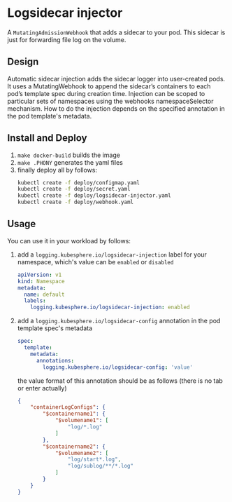 # Logsidecar injector

A `MutatingAdmissionWebhook` that adds a sidecar to your pod. This sidecar is just for forwarding file log on the volume.

## Design
Automatic sidecar injection adds the sidecar logger into user-created pods. It uses a MutatingWebhook to append the sidecar’s containers to each pod’s template spec during creation time. Injection can be scoped to particular sets of namespaces using the webhooks namespaceSelector mechanism. How to do the injection depends on the specified annotation in the pod template's metadata.

## Install and Deploy
1. `make docker-build` builds the image
1. `make .PHONY` generates the yaml files
1. finally deploy all by follows:
    ```bash
    kubectl create -f deploy/configmap.yaml
    kubectl create -f deploy/secret.yaml
    kubectl create -f deploy/logsidecar-injector.yaml
    kubectl create -f deploy/webhook.yaml
    ```

## Usage
You can use it in your workload by follows:
1. add a `logging.kubesphere.io/logsidecar-injection` label for your namespace, which's value can be `enabled` or `disabled`
    ```yml
    apiVersion: v1
    kind: Namespace
    metadata:
      name: default
      labels:
        logging.kubesphere.io/logsidecar-injection: enabled
    ```
2. add a `logging.kubesphere.io/logsidecar-config` annotation in the pod template spec's metadata  
    ```yml
    spec:
      template:
        metadata:
          annotations:
            logging.kubesphere.io/logsidecar-config: 'value'
    ```
    the value format of this annotation should be as follows (there is no tab or enter actually)
    ```json
    {
        "containerLogConfigs": {
            "$containername1": {
                "$volumename1": [
                    "log/*.log"
                ]
            },
            "$containername2": {
                "$volumename2": [
                    "log/start*.log",
                    "log/sublog/**/*.log"
                ]
            }
        }
    }
    ```